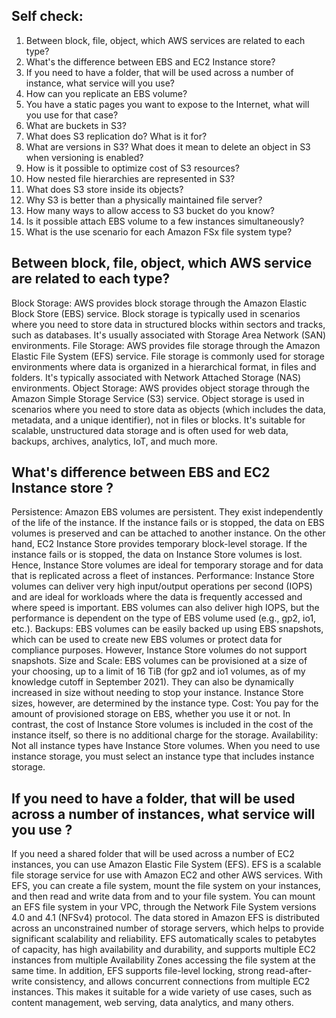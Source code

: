 ## Self check:

1. Between block, file, object, which AWS services are related to each type?
2. What's the difference between EBS and EC2 Instance store?
3. If you need to have a folder, that will be used across a number of instance, what service will you use?
4. How can you replicate an EBS volume?
5. You have a static pages you want to expose to the Internet, what will you use for that case?
6. What are buckets in S3?
7. What does S3 replication do? What is it for?
8. What are versions in S3? What does it mean to delete an object in S3 when versioning is enabled?
9. How is it possible to optimize cost of S3 resources?
10. How nested file hierarchies are represented in S3?
11. What does S3 store inside its objects?
12. Why S3 is better than a physically maintained file server?
13. How many ways to allow access to S3 bucket do you know?
14. Is it possible attach EBS volume to a few instances simultaneously?
15. What is the use scenario for each Amazon FSx file system type?


## Between block, file, object, which AWS service are related to each type?
Block Storage: AWS provides block storage through the Amazon Elastic Block Store (EBS) service. Block storage is typically used in scenarios where you need to store data in structured blocks within sectors and tracks, such as databases. It's usually associated with Storage Area Network (SAN) environments.
File Storage: AWS provides file storage through the Amazon Elastic File System (EFS) service. File storage is commonly used for storage environments where data is organized in a hierarchical format, in files and folders. It's typically associated with Network Attached Storage (NAS) environments.
Object Storage: AWS provides object storage through the Amazon Simple Storage Service (S3) service. Object storage is used in scenarios where you need to store data as objects (which includes the data, metadata, and a unique identifier), not in files or blocks. It's suitable for scalable, unstructured data storage and is often used for web data, backups, archives, analytics, IoT, and much more.

## What's difference between EBS and EC2 Instance store ?
Persistence: Amazon EBS volumes are persistent. They exist independently of the life of the instance. If the instance fails or is stopped, the data on EBS volumes is preserved and can be attached to another instance. On the other hand, EC2 Instance Store provides temporary block-level storage. If the instance fails or is stopped, the data on Instance Store volumes is lost. Hence, Instance Store volumes are ideal for temporary storage and for data that is replicated across a fleet of instances.
Performance: Instance Store volumes can deliver very high input/output operations per second (IOPS) and are ideal for workloads where the data is frequently accessed and where speed is important. EBS volumes can also deliver high IOPS, but the performance is dependent on the type of EBS volume used (e.g., gp2, io1, etc.).
Backups: EBS volumes can be easily backed up using EBS snapshots, which can be used to create new EBS volumes or protect data for compliance purposes. However, Instance Store volumes do not support snapshots.
Size and Scale: EBS volumes can be provisioned at a size of your choosing, up to a limit of 16 TiB (for gp2 and io1 volumes, as of my knowledge cutoff in September 2021). They can also be dynamically increased in size without needing to stop your instance. Instance Store sizes, however, are determined by the instance type.
Cost: You pay for the amount of provisioned storage on EBS, whether you use it or not. In contrast, the cost of Instance Store volumes is included in the cost of the instance itself, so there is no additional charge for the storage.
Availability: Not all instance types have Instance Store volumes. When you need to use instance storage, you must select an instance type that includes instance storage.

## If you need to have a folder, that will be used across a number of instances, what service will you use ?

If you need a shared folder that will be used across a number of EC2 instances, you can use Amazon Elastic File System (EFS). EFS is a scalable file storage service for use with Amazon EC2 and other AWS services.
With EFS, you can create a file system, mount the file system on your instances, and then read and write data from and to your file system. You can mount an EFS file system in your VPC, through the Network File System versions 4.0 and 4.1 (NFSv4) protocol.
The data stored in Amazon EFS is distributed across an unconstrained number of storage servers, which helps to provide significant scalability and reliability. EFS automatically scales to petabytes of capacity, has high availability and durability, and supports multiple EC2 instances from multiple Availability Zones accessing the file system at the same time.
In addition, EFS supports file-level locking, strong read-after-write consistency, and allows concurrent connections from multiple EC2 instances. This makes it suitable for a wide variety of use cases, such as content management, web serving, data analytics, and many others.